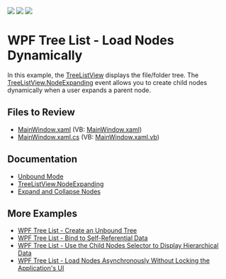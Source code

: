 <!-- default badges list -->
![](https://img.shields.io/endpoint?url=https://codecentral.devexpress.com/api/v1/VersionRange/128650158/22.2.2%2B)
[![](https://img.shields.io/badge/Open_in_DevExpress_Support_Center-FF7200?style=flat-square&logo=DevExpress&logoColor=white)](https://supportcenter.devexpress.com/ticket/details/E3109)
[![](https://img.shields.io/badge/📖_How_to_use_DevExpress_Examples-e9f6fc?style=flat-square)](https://docs.devexpress.com/GeneralInformation/403183)
<!-- default badges end -->

# WPF Tree List - Load Nodes Dynamically

In this example, the [TreeListView](https://docs.devexpress.com/WPF/DevExpress.Xpf.Grid.TreeListView) displays the file/folder tree. The [TreeListView.NodeExpanding](https://docs.devexpress.com/WPF/DevExpress.Xpf.Grid.TreeListView.NodeExpanding) event allows you to create child nodes dynamically when a user expands a parent node.

## Files to Review

* [MainWindow.xaml](./CS/DynamicNodeLoading/MainWindow.xaml) (VB: [MainWindow.xaml](./VB/DynamicNodeLoading/MainWindow.xaml))
* [MainWindow.xaml.cs](./CS/DynamicNodeLoading/MainWindow.xaml.cs) (VB: [MainWindow.xaml.vb](./VB/DynamicNodeLoading/MainWindow.xaml.vb))

## Documentation

* [Unbound Mode](https://docs.devexpress.com/WPF/9567/controls-and-libraries/data-grid/display-hierarchical-data/unbound-mode)
* [TreeListView.NodeExpanding](https://docs.devexpress.com/WPF/DevExpress.Xpf.Grid.TreeListView.NodeExpanding)
* [Expand and Collapse Nodes](https://docs.devexpress.com/WPF/9569/controls-and-libraries/data-grid/grid-view-data-layout/nodes/expand-and-collapse-nodes)

## More Examples

* [WPF Tree List - Create an Unbound Tree](https://github.com/DevExpress-Examples/wpf-treelist-create-unbound-tree)
* [WPF Tree List - Bind to Self-Referential Data](https://github.com/DevExpress-Examples/wpf-treelist-bind-to-self-referential-data)
* [WPF Tree List - Use the Child Nodes Selector to Display Hierarchical Data](https://github.com/DevExpress-Examples/wpf-treelist-use-child-nodes-selector-to-display-hierarchical-data)
* [WPF Tree List - Load Nodes Asynchronously Without Locking the Application's UI](https://github.com/DevExpress-Examples/wpf-treelist-load-nodes-asynchronously)

